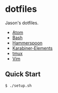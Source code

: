 # dotfiles

Jason's dotfiles.

- [Atom](/atom/#atom)
- [Bash](/bash/#bash)
- [Hammerspoon](/hammerspoon/#hammerspoon)
- [Karabiner-Elements](/karabiner/#karabiner-elements)
- [tmux](/tmux/#tmux)
- [Vim](/vim/#vim)

## Quick Start

```sh
$ ./setup.sh
```
